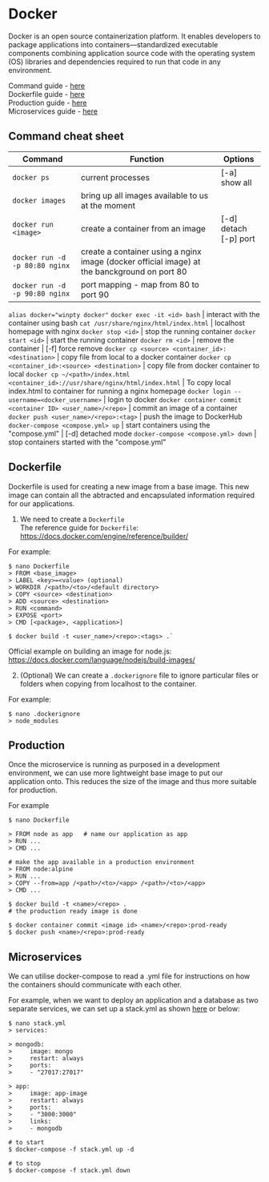 # Docker
Docker is an open source containerization platform. It enables developers to package applications into containers—standardized executable components combining application source code with the operating system (OS) libraries and dependencies required to run that code in any environment.  

Command guide - [here](#command-cheat-sheet)  
Dockerfile guide - [here](#dockerfile)  
Production guide - [here](#production)  
Microservices guide - [here](#microservices)  

## Command cheat sheet
Command | Function | Options
--- | --- | ---
`docker ps` | current processes | [-a] show all
`docker images` | bring up all images available to us at the moment
`docker run <image>` | create a container from an image | [-d] detach <br>[-p] port
`docker run -d -p 80:80 nginx` | create a container using a nginx image (docker official image) at the banckground on port 80
`docker run -d -p 90:80 nginx` | port mapping - map from 80 to port 90
`alias docker="winpty docker"` 
`docker exec -it <id> bash` | interact with the container using bash
`cat /usr/share/nginx/html/index.html` | localhost homepage with nginx
`docker stop <id>` | stop the running container
`docker start <id>` | start the running container
`docker rm <id>` | remove the container | [-f] force remove
`docker cp <source> <container_id>:<destination>` | copy file from local to a docker container
`docker cp <container_id>:<source> <destination>` | copy file from docker container to local
`docker cp ~/<path>/index.html <container_id>://usr/share/nginx/html/index.html` | To copy local index.html to container for running a nginx homepage 
`docker login --username=<docker_username>` | login to docker
`docker container commit <container ID> <user_name>/<repo>` | commit an image of a container 
`docker push <user_name>/<repo>:<tag>` | push the image to DockerHub
`docker-compose <compose.yml> up` | start containers using the "compose.yml" | [-d] detached mode
`docker-compose <compose.yml> down` | stop containers started with the "compose.yml"

## Dockerfile
Dockerfile is used for creating a new image from a base image. This new image can contain all the abtracted and encapsulated information required for our applications.

1. We need to create a `Dockerfile`  
The reference guide for `Dockerfile`: https://docs.docker.com/engine/reference/builder/

For example:

    $ nano Dockerfile
    > FROM <base_image>
    > LABEL <key>=<value> (optional)
    > WORKDIR /<path>/<to>/<default directory>
    > COPY <source> <destination>
    > ADD <source> <destination>
    > RUN <command>
    > EXPOSE <port>
    > CMD [<package>, <application>]

    $ docker build -t <user_name>/<repo>:<tags> .`

Official example on building an image for node.js: https://docs.docker.com/language/nodejs/build-images/

2. (Optional) We can create a `.dockerignore` file to ignore particular files or folders when copying from localhost to the container.

For example:  

    $ nano .dockerignore
    > node_modules

## Production
Once the microservice is running as purposed in a development environment, we can use more lightweight base image to put our application onto. This reduces the size of the image and thus more suitable for production.

For example

    $ nano Dockerfile

    > FROM node as app   # name our application as app
    > RUN ...
    > CMD ...

    # make the app available in a production environment
    > FROM node:alpine
    > RUN ...
    > COPY --from=app /<path>/<to>/<app> /<path>/<to>/<app>
    > CMD ...

    $ docker build -t <name>/<repo> .
    # the production ready image is done

    $ docker container commit <image id> <name>/<repo>:prod-ready
    $ docker push <name>/<repo>:prod-ready

## Microservices
We can utilise docker-compose to read a .yml file for instructions on how the containers should communicate with each other.

For example, when we want to deploy an application and a database as two separate services, we can set up a stack.yml as shown [here](stack.yml) or below:  

    $ nano stack.yml
    > services:
    
    > mongodb:
    >     image: mongo
    >     restart: always
    >     ports:
    >     - "27017:27017"

    > app:
    >     image: app-image
    >     restart: always
    >     ports:
    >     - "3000:3000"
    >     links:
    >     - mongodb

    # to start
    $ docker-compose -f stack.yml up -d

    # to stop
    $ docker-compose -f stack.yml down
